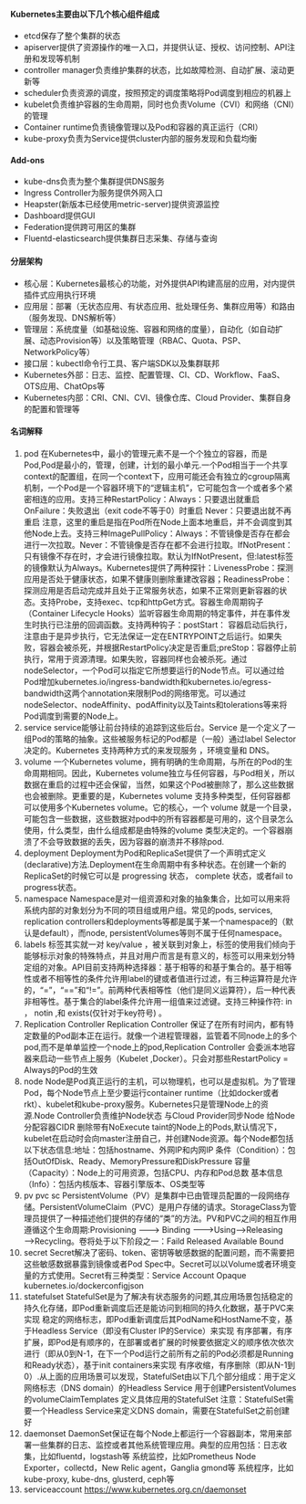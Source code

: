 #### Kubernetes主要由以下几个核心组件组成

* etcd保存了整个集群的状态
* apiserver提供了资源操作的唯一入口，并提供认证、授权、访问控制、API注册和发现等机制
* controller manager负责维护集群的状态，比如故障检测、自动扩展、滚动更新等
* scheduler负责资源的调度，按照预定的调度策略将Pod调度到相应的机器上
* kubelet负责维护容器的生命周期，同时也负责Volume（CVI）和网络（CNI）的管理
* Container runtime负责镜像管理以及Pod和容器的真正运行（CRI）
* kube-proxy负责为Service提供cluster内部的服务发现和负载均衡

#### Add-ons

* kube-dns负责为整个集群提供DNS服务
* Ingress Controller为服务提供外网入口
* Heapster(新版本已经使用metric-server)提供资源监控
* Dashboard提供GUI
* Federation提供跨可用区的集群
* Fluentd-elasticsearch提供集群日志采集、存储与查询

#### 分层架构
* 核心层：Kubernetes最核心的功能，对外提供API构建高层的应用，对内提供插件式应用执行环境
* 应用层：部署（无状态应用、有状态应用、批处理任务、集群应用等）和路由（服务发现、DNS解析等）
* 管理层：系统度量（如基础设施、容器和网络的度量），自动化（如自动扩展、动态Provision等）以及策略管理（RBAC、Quota、PSP、NetworkPolicy等）
* 接口层：kubectl命令行工具、客户端SDK以及集群联邦
* Kubernetes外部：日志、监控、配置管理、CI、CD、Workflow、FaaS、OTS应用、ChatOps等
* Kubernetes内部：CRI、CNI、CVI、镜像仓库、Cloud Provider、集群自身的配置和管理等

#### 名词解释

1. pod 在Kubernetes中，最小的管理元素不是一个个独立的容器，而是Pod,Pod是最小的，管理，创建，计划的最小单元.一个Pod相当于一个共享context的配置组，在同一个context下，应用可能还会有独立的cgroup隔离机制，一个Pod是一个容器环境下的“逻辑主机”，它可能包含一个或者多个紧密相连的应用。支持三种RestartPolicy：Always：只要退出就重启 OnFailure：失败退出（exit code不等于0）时重启 Never：只要退出就不再重启 注意，这里的重启是指在Pod所在Node上面本地重启，并不会调度到其他Node上去。支持三种ImagePullPolicy：Always：不管镜像是否存在都会进行一次拉取。Never：不管镜像是否存在都不会进行拉取。IfNotPresent：只有镜像不存在时，才会进行镜像拉取。默认为IfNotPresent，但:latest标签的镜像默认为Always。Kubernetes提供了两种探针：LivenessProbe：探测应用是否处于健康状态，如果不健康则删除重建改容器；ReadinessProbe：探测应用是否启动完成并且处于正常服务状态，如果不正常则更新容器的状态。支持Probe，支持exec、tcp和httpGet方式。容器生命周期钩子（Container Lifecycle Hooks）监听容器生命周期的特定事件，并在事件发生时执行已注册的回调函数。支持两种钩子：postStart： 容器启动后执行，注意由于是异步执行，它无法保证一定在ENTRYPOINT之后运行。如果失败，容器会被杀死，并根据RestartPolicy决定是否重启;preStop：容器停止前执行，常用于资源清理。如果失败，容器同样也会被杀死。通过nodeSelector，一个Pod可以指定它所想要运行的Node节点。可以通过给Pod增加kubernetes.io/ingress-bandwidth和kubernetes.io/egress-bandwidth这两个annotation来限制Pod的网络带宽。可以通过nodeSelector、nodeAffinity、podAffinity以及Taints和tolerations等来将Pod调度到需要的Node上。
2. service service能够让前台持续的追踪到这些后台。Service 是一个定义了一组Pod的策略的抽象。这些被服务标记的Pod都是（一般）通过label Selector决定的。Kubernetes 支持两种方式的来发现服务 ，环境变量和 DNS。
3. volume 一个Kubernetes volume，拥有明确的生命周期，与所在的Pod的生命周期相同。因此，Kubernetes volume独立与任何容器，与Pod相关，所以数据在重启的过程中还会保留，当然，如果这个Pod被删除了，那么这些数据也会被删除。更重要的是，Kubernetes volume 支持多种类型，任何容器都可以使用多个Kubernetes volume。它的核心，一个 volume 就是一个目录，可能包含一些数据，这些数据对pod中的所有容器都是可用的，这个目录怎么使用，什么类型，由什么组成都是由特殊的volume 类型决定的。一个容器崩溃了不会导致数据的丢失，因为容器的崩溃并不移除pod. 
4. deployment Deployment为Pod和ReplicaSet提供了一个声明式定义(declarative)方法.Deployment在生命周期中有多种状态。在创建一个新的ReplicaSet的时候它可以是 progressing 状态， complete 状态，或者fail to progress状态。
5. namespace Namespace是对一组资源和对象的抽象集合，比如可以用来将系统内部的对象划分为不同的项目组或用户组。常见的pods, services, replication controllers和deployments等都是属于某一个namespace的（默认是default），而node, persistentVolumes等则不属于任何namespace。
6. labels 标签其实就一对 key/value ，被关联到对象上，标签的使用我们倾向于能够标示对象的特殊特点，并且对用户而言是有意义的，标签可以用来划分特定组的对象。API目前支持两种选择器：基于相等的和基于集合的。基于相等性或者不相等性的条件允许用label的键或者值进行过滤，有三种运算符是允许的，“=”，“==”和“!=”。前两种代表相等性（他们是同义运算符），后一种代表非相等性。基于集合的label条件允许用一组值来过滤键。支持三种操作符: in ， notin ,和 exists(仅针对于key符号) 。
7. Replication Controller Replication Controller 保证了在所有时间内，都有特定数量的Pod副本正在运行。就像一个进程管理器，监管着不同node上的多个pod,而不是单单监控一个node上的pod,Replication Controller 会委派本地容器来启动一些节点上服务（Kubelet ,Docker）。只会对那些RestartPolicy = Always的Pod的生效
8. node Node是Pod真正运行的主机，可以物理机，也可以是虚拟机。为了管理Pod，每个Node节点上至少要运行container runtime（比如docker或者rkt）、kubelet和kube-proxy服务。Kubernetes只是管理Node上的资源.Node Controller负责维护Node状态 与Cloud Provider同步Node 给Node分配容器CIDR 删除带有NoExecute taint的Node上的Pods,默认情况下，kubelet在启动时会向master注册自己，并创建Node资源。每个Node都包括以下状态信息:地址：包括hostname、外网IP和内网IP 条件（Condition）：包括OutOfDisk、Ready、MemoryPressure和DiskPressure 容量（Capacity）：Node上的可用资源，包括CPU、内存和Pod总数 基本信息（Info）：包括内核版本、容器引擎版本、OS类型等
9. pv pvc sc PersistentVolume（PV）是集群中已由管理员配置的一段网络存储。PersistentVolumeClaim（PVC）是用户存储的请求。StorageClass为管理员提供了一种描述他们提供的存储的“类”的方法。PV和PVC之间的相互作用遵循这个生命周期:Provisioning ——-> Binding ——–>Using——>Releasing——>Recycling。卷将处于以下阶段之一：Faild Released Available Bound
10. secret Secret解决了密码、token、密钥等敏感数据的配置问题，而不需要把这些敏感数据暴露到镜像或者Pod Spec中。Secret可以以Volume或者环境变量的方式使用。Secret有三种类型：Service Account Opaque kubernetes.io/dockerconfigjson
11. statefulset StatefulSet是为了解决有状态服务的问题,其应用场景包括稳定的持久化存储，即Pod重新调度后还是能访问到相同的持久化数据，基于PVC来实现  稳定的网络标志，即Pod重新调度后其PodName和HostName不变，基于Headless Service（即没有Cluster IP的Service）来实现  有序部署，有序扩展，即Pod是有顺序的，在部署或者扩展的时候要依据定义的顺序依次依次进行（即从0到N-1，在下一个Pod运行之前所有之前的Pod必须都是Running和Ready状态），基于init containers来实现  有序收缩，有序删除（即从N-1到0）.从上面的应用场景可以发现，StatefulSet由以下几个部分组成：用于定义网络标志（DNS domain）的Headless Service  用于创建PersistentVolumes的volumeClaimTemplates  定义具体应用的StatefulSet 注意：StatefulSet需要一个Headless Service来定义DNS domain，需要在StatefulSet之前创建好
12. daemonset DaemonSet保证在每个Node上都运行一个容器副本，常用来部署一些集群的日志、监控或者其他系统管理应用。典型的应用包括：日志收集，比如fluentd，logstash等 系统监控，比如Prometheus Node Exporter，collectd，New Relic agent，Ganglia gmond等 系统程序，比如kube-proxy, kube-dns, glusterd, ceph等
13. serviceaccount https://www.kubernetes.org.cn/daemonset
